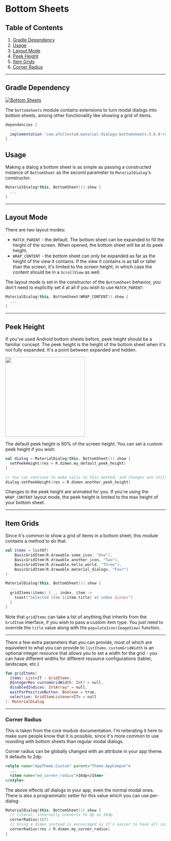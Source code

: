 # Bottom Sheets

## Table of Contents

1. [Gradle Dependency](#gradle-dependency)
2. [Usage](#usage)
3. [Layout Mode](#layout-mode)
4. [Peek Height](#peek-height)
5. [Item Grids](#item-grids)
6. [Corner Radius](#corner-radius)

---

## Gradle Dependency

[ ![Bottom Sheets](https://api.bintray.com/packages/drummer-aidan/maven/material-dialogs%3Abottomsheets/images/download.svg) ](https://bintray.com/drummer-aidan/maven/material-dialogs%3Abottomsheets/_latestVersion)

The `bottomsheets` module contains extensions to turn modal dialogs into bottom sheets, among 
other functionality like showing a grid of items.

```gradle
dependencies {
  ...
  implementation 'com.afollestad.material-dialogs:bottomsheets:3.0.0-rc4'
}
```

## Usage

Making a dialog a bottom sheet is as simple as passing a constructed instance of `BottomSheet` 
as the second parameter to `MaterialDialog`'s constructor.

```kotlin
MaterialDialog(this, BottomSheet()).show {
  ...
}
```

---

## Layout Mode

There are two layout modes:

* `MATCH_PARENT` - the default. The bottom sheet can be expanded to fill the height of the screen. 
When opened, the bottom sheet will be at its peek height.
* `WRAP_CONTENT` - the bottom sheet can only be expanded as far as the height of the view it contains. 
If the view it contains is as tall or taller than the screen, it's limited to the screen height, in 
which case the content should be in a `ScrollView` as well.

The layout mode is set in the constructor of the `BottomSheet` behavior, you don't need to 
explicitly set it at all if you wish to use `MATCH_PARENT`:

```kotlin
MaterialDialog(this, BottomSheet(WRAP_CONTENT)).show {
  ...
}
```

---

## Peek Height

If you've used Android bottom sheets before, peek height should be a familiar concept. The peek 
height is the height of the bottom sheet when it's not fully expanded. It's a point between 
expanded and hidden.

<img src="https://raw.githubusercontent.com/afollestad/material-dialogs/master/art/bottomsheet_peekheight.gif" width="250px" />

The default peek height is 60% of the screen height. You can set a custom peek height if you wish: 

```kotlin
val dialog = MaterialDialog(this, BottomSheet()).show {
  setPeekHeight(res = R.dimen.my_default_peek_height)
}

// You can continue to make calls to this method, and changes are still animated
dialog.setPeekHeight(res = R.dimen.another_peek_height)
```

Changes to the peek height are animated for you. If you're using the `WRAP_CONTENT` layout mode, 
the peek height is limited to the max height of your bottom sheet. 

---

## Item Grids

Since it's common to show a grid of items in a bottom sheet, this module contains a method to do 
that.

```kotlin
val items = listOf(
    BasicGridItem(R.drawable.some_icon, "One"),
    BasicGridItem(R.drawable.another_icon, "Two"),
    BasicGridItem(R.drawable.hello_world, "Three"),
    BasicGridItem(R.drawable.material_dialogs, "Four")
)

MaterialDialog(this, BottomSheet()).show {
  ...
  gridItems(items) { _, index, item ->
    toast("Selected item ${item.title} at index $index")
  }
}
```

Note that `gridItems` can take a list of anything that inherits from the `GridItem` interface, 
if you wish to pass a custom item type. You just need to override the `title` value along with the 
`populateIcon(ImageView)` function.

---

There a few extra parameters that you can provide, most of which are equivelent to what you can 
provide to `listItems`. `customGridWidth` is an optional integer resource that allows you to set a 
width for the grid - you can have different widths for different resource configurations (tablet, 
landscape, etc.)

```kotlin
fun gridItems(
  items: List<IT : GridItem>,
  @IntegerRes customGridWidth: Int? = null,
  disabledIndices: IntArray? = null,
  waitForPositiveButton: Boolean = true,
  selection: GridItemListener<IT> = null
): MaterialDialog
```

---

### Corner Radius

This is taken from the core module documentation. I'm reiterating it here to make sure people 
know that it is possible, since it's more common to use rounding with bottom sheets than regular 
modal dialogs.

Corner radius can be globally changed with an attribute in your app theme. It defaults to 2dp:

```xml
<style name="AppTheme.Custom" parent="Theme.AppCompat">
  ...
  <item name="md_corner_radius">16dp</item>
</style>
```

The above effects _all_ dialogs in your app, even the normal modal ones. There is also a 
programmatic setter for this value which you can use per-dialog:

```kotlin
MaterialDialog(this, BottomSheet()).show {
  // literal, internally converts to dp so 16dp
  cornerRadius(16f)
  // Using a dimen instead is encouraged as it's easier to have all instances changeable from one place
  cornerRadius(res = R.dimen.my_corner_radius)
}
```

